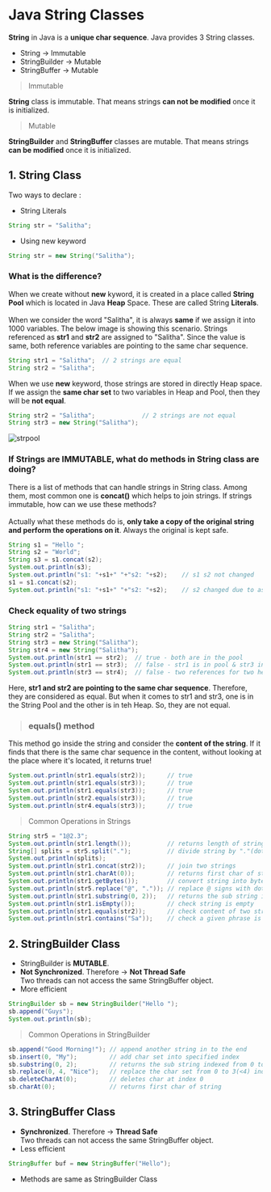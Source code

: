# Java String Classes

**String** in Java is a **unique char sequence**.
Java provides 3 String classes.
* String        -> Immutable
* StringBuilder -> Mutable
* StringBuffer  -> Mutable

> Immutable

**String** class is immutable. That means strings **can not be 
modified** once it is initialized.

> Mutable

**StringBuilder** and **StringBuffer** classes are mutable. 
That means strings **can be modified** once it is initialized.

## 1. String Class

Two ways to declare :
* String Literals
```java
String str = "Salitha";
```

* Using new keyword
```java
String str = new String("Salitha");
```

### What is the difference?

When we create without **new** kyword, it is created in a place called 
**String Pool** which is located in Java **Heap** Space. These are called
String **Literals**. <br><br>
When we consider the word
"Salitha", it is always **same** if we assign it into 1000 variables.
The below image is showing this scenario. Strings referenced as 
**str1** and **str2** are assigned to "Salitha". Since the value is same, both
reference variables are pointing to the same char sequence.
```java
String str1 = "Salitha";  // 2 strings are equal
String str2 = "Salitha";
```

When we use **new** keyword, those strings are stored in directly Heap space.
If we assign the **same char set** to two variables in Heap and Pool, then they 
will be **not equal**.
```java
String str2 = "Salitha";             // 2 strings are not equal
String str3 = new String("Salitha");
```
![strpool](https://user-images.githubusercontent.com/23145752/65381328-8a3b5100-dd0c-11e9-84cb-80c68e0da36c.png)

### If Strings are IMMUTABLE, what do methods in String class are doing?
There is a list of methods that can handle strings in String class. Among them, 
most common one is **concat()** which helps to join strings. If strings 
immutable, how can we use these methods?
<br><br>
Actually what these methods do is, **only take a copy of the original
string and perform the operations on it**. Always the original is kept safe.
```java
String s1 = "Hello ";
String s2 = "World";
String s3 = s1.concat(s2);
System.out.println(s3);
System.out.println("s1: "+s1+" "+"s2: "+s2);    // s1 s2 not changed
s1 = s1.concat(s2);
System.out.println("s1: "+s1+" "+"s2: "+s2);    // s2 changed due to assignment
```

### Check equality of two strings
```java
String str1 = "Salitha"; 
String str2 = "Salitha";   
String str3 = new String("Salitha");
String str4 = new String("Salitha");
System.out.println(str1 == str2);  // true - both are in the pool
System.out.println(str1 == str3);  // false - str1 is in pool & str3 in in heap
System.out.println(str3 == str4);  // false - two references for two heap objects
```
Here, **str1 and str2 are pointing to the same char sequence**. Therefore, they
are considered as equal. But when it comes to str1 and str3, one is 
in the String Pool and the other is in teh Heap. So, they are not equal.

> ### equals() method

This method go inside the string and consider the **content of the 
string**. If it finds that there is the same char sequence
in the content, without looking at the place where it's located, 
it returns true!
```java
System.out.println(str1.equals(str2));      // true
System.out.println(str1.equals(str3));      // true
System.out.println(str1.equals(str3));      // true
System.out.println(str2.equals(str3));      // true
System.out.println(str4.equals(str3));      // true
```

>Common Operations in Strings
```java
String str5 = "1@2.3";
System.out.println(str1.length());          // returns length of string
String[] splits = str5.split(".");          // divide string by "."(dots) -> creates String array
System.out.println(splits);
System.out.println(str1.concat(str2));      // join two strings
System.out.println(str1.charAt(0));         // returns first char of string
System.out.println(str1.getBytes());        // convert string into bytes
System.out.println(str5.replace("@", ".")); // replace @ signs with dots in string
System.out.println(str1.substring(0, 2));   // returns the sub string indexed from 0 to 1(<2)
System.out.println(str1.isEmpty());         // check string is empty
System.out.println(str1.equals(str2));      // check content of two strings
System.out.println(str1.contains("Sa"));    // check a given phrase is included in string
```
## 2. StringBuilder Class

* StringBuilder is **MUTABLE**.
* **Not Synchronized**. Therefore -> **Not Thread Safe** <br>
Two threads can not access the same StringBuffer object.
* More efficient

```java
StringBuilder sb = new StringBuilder("Hello ");
sb.append("Guys");
System.out.println(sb);
```
>Common Operations in StringBuilder
```java
sb.append("Good Morning!"); // append another string in to the end
sb.insert(0, "My");         // add char set into specified index
sb.substring(0, 2);         // returns the sub string indexed from 0 to 1(<2)
sb.replace(0, 4, "Nice");   // replace the char set from 0 to 3(<4) index
sb.deleteCharAt(0);         // deletes char at index 0
sb.charAt(0);               // returns first char of string
```

## 3. StringBuffer Class

* **Synchronized**. Therefore -> **Thread Safe** <br>
Two threads can not access the same StringBuffer object.
* Less efficient
```java
StringBuffer buf = new StringBuffer("Hello");
```
* Methods are same as StringBuilder Class